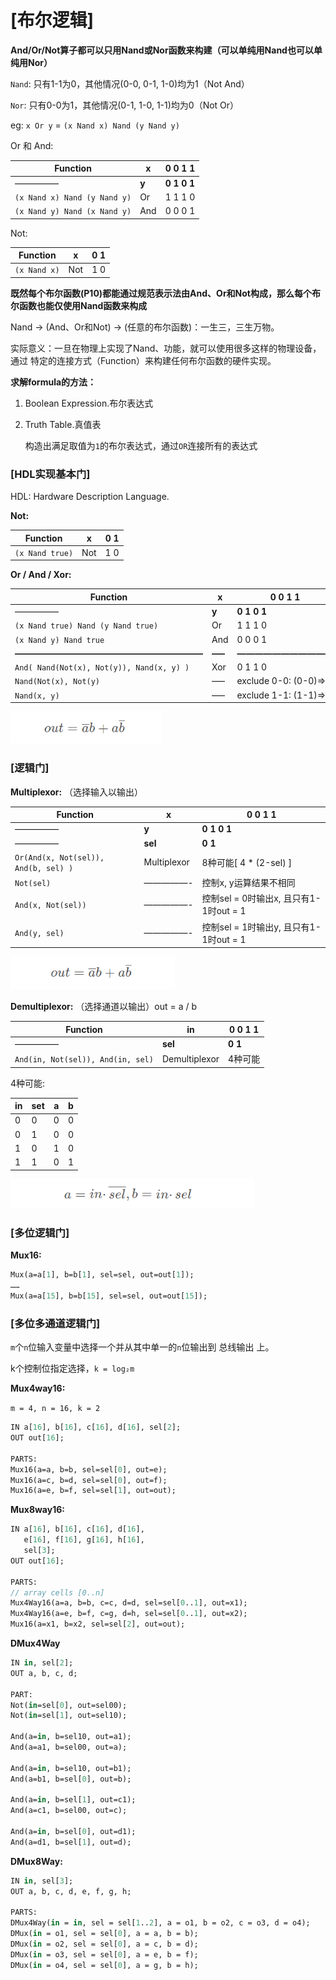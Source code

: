 # [布尔逻辑]

**And/Or/Not算子都可以只用Nand或Nor函数来构建（可以单纯用Nand也可以单纯用Nor）**

`Nand`: 只有1-1为0，其他情况(0-0, 0-1, 1-0)均为1（Not And）

`Nor`:   只有0-0为1，其他情况(0-1, 1-0, 1-1)均为0（Not Or）

eg: `x Or y` = `(x Nand x) Nand (y Nand y)`

Or 和 And:

| Function                     | x     | 0           0           1           1     |
| ---------------------------- | ----- | ----------------------------------------- |
| —————                        | **y** | **0           1           0           1** |
| `(x Nand x) Nand (y Nand y)` | Or    | 1           1           1           0     |
| `(x Nand y) Nand (x Nand y)` | And   | 0           0           0           1     |

 Not:

| Function     | x    | 0           1 |
| ------------ | ---- | ------------- |
| `(x Nand x)` | Not  | 1           0 |



**既然每个布尔函数(P10)都能通过规范表示法由And、Or和Not构成，那么每个布尔函数也能仅使用Nand函数来构成**

Nand -> (And、Or和Not) -> (任意的布尔函数)：一生三，三生万物。

实际意义：一旦在物理上实现了Nand、功能，就可以使用很多这样的物理设备，通过 特定的连接方式（Function）来构建任何布尔函数的硬件实现。

**求解formula的方法：**

1. Boolean Expression.布尔表达式

2. Truth Table.真值表

   构造出满足取值为`1`的布尔表达式，通过`OR`连接所有的表达式



### [HDL实现基本门]

HDL: Hardware Description Language.

**Not:** 

| Function        | x    | 0           1 |
| --------------- | ---- | ------------- |
| `(x Nand true)` | Not  | 1           0 |

**Or / And / Xor:** 

| Function                                  | x      | 0           0           1           1     |
| ----------------------------------------- | ------ | ----------------------------------------- |
| —————                                     | **y**  | **0           1           0           1** |
| `(x Nand true) Nand (y Nand true)`        | Or     | 1           1           1           0     |
| `(x Nand y) Nand true`                    | And    | 0           0           0           1     |
| **—————————————————————–**                | **—–** | **———————————**                           |
| `And( Nand(Not(x), Not(y)), Nand(x, y) )` | Xor    | 0           1           1           0     |
| `Nand(Not(x), Not(y)`                     | —–     | exclude 0-0: (0-0)=>0                     |
| `Nand(x, y)`                              | —–     | exclude 1-1: (1-1)=>0                     |

<img src="C1-布尔逻辑.assets/image-20200815164208033.png" alt="image-20200815164208033" style="zoom:80%;" />



### [逻辑门]

**Multiplexor:** （选择输入以输出）

| Function                             | x           | 0           0           1           1     |
| ------------------------------------ | ----------- | ----------------------------------------- |
| —————                                | **y**       | **0           1           0           1** |
| —————                                | **sel**     | **0           1**                         |
| `Or(And(x, Not(sel)), And(b, sel) )` | Multiplexor | 8种可能[ 4 * (2-sel) ]                    |
| `Not(sel)`                           | —————-      | 控制x, y运算结果不相同                    |
| `And(x, Not(sel))`                   | —————-      | 控制sel = 0时输出x, 且只有1-1时out = 1    |
| `And(y, sel)`                        | —————-      | 控制sel = 1时输出y, 且只有1-1时out = 1    |

<img src="C1-布尔逻辑.assets/image-20200815164106954.png" alt="image-20200815164106954" style="zoom: 80%;" />

**Demultiplexor:** （选择通道以输出）out = a / b

| Function                          | in            | 0           0           1           1 |
| --------------------------------- | ------------- | ------------------------------------- |
| —————                             | **sel**       | **0           1**                     |
| `And(in, Not(sel)), And(in, sel)` | Demultiplexor | 4种可能                               |

4种可能: 

| in   | set  | a    | b    |
| ---- | ---- | ---- | ---- |
| 0    | 0    | 0    | 0    |
| 0    | 1    | 0    | 0    |
| 1    | 0    | 1    | 0    |
| 1    | 1    | 0    | 1    |

<img src="C1-布尔逻辑.assets/image-20200815171440597.png" alt="image-20200815171440597" style="zoom:80%;" />



### [多位逻辑门]

**Mux16:** 

```haxe
Mux(a=a[1], b=b[1], sel=sel, out=out[1]); 
…… 
Mux(a=a[15], b=b[15], sel=sel, out=out[15]);
```



### [多位多通道逻辑门]

`m`个`n`位输入变量中选择一个并从其中单一的`n`位输出到 总线输出 上。

k个控制位指定选择，`k = log₂m`

**Mux4way16:** 

`m = 4, n = 16, k = 2`

```haxe
IN a[16], b[16], c[16], d[16], sel[2];
OUT out[16];

PARTS:
Mux16(a=a, b=b, sel=sel[0], out=e);
Mux16(a=c, b=d, sel=sel[0], out=f);
Mux16(a=e, b=f, sel=sel[1], out=out);
```



**Mux8way16:** 

```haxe
IN a[16], b[16], c[16], d[16],
   e[16], f[16], g[16], h[16],
   sel[3];
OUT out[16];

PARTS:
// array cells [0..n]
Mux4Way16(a=a, b=b, c=c, d=d, sel=sel[0..1], out=x1);
Mux4Way16(a=e, b=f, c=g, d=h, sel=sel[0..1], out=x2);
Mux16(a=x1, b=x2, sel=sel[2], out=out);
```



**DMux4Way**

```haxe
IN in, sel[2];
OUT a, b, c, d;

PART:
Not(in=sel[0], out=sel00);
Not(in=sel[1], out=sel10);

And(a=in, b=sel10, out=a1);
And(a=a1, b=sel00, out=a);

And(a=in, b=sel10, out=b1);
And(a=b1, b=sel[0], out=b);

And(a=in, b=sel[1], out=c1);
And(a=c1, b=sel00, out=c);

And(a=in, b=sel[0], out=d1);
And(a=d1, b=sel[1], out=d);
```



**DMux8Way:** 

```haxe
IN in, sel[3];
OUT a, b, c, d, e, f, g, h;

PARTS:
DMux4Way(in = in, sel = sel[1..2], a = o1, b = o2, c = o3, d = o4);
DMux(in = o1, sel = sel[0], a = a, b = b);
DMux(in = o2, sel = sel[0], a = c, b = d);
DMux(in = o3, sel = sel[0], a = e, b = f);
DMux(in = o4, sel = sel[0], a = g, b = h);
```

